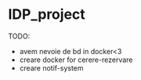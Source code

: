 # IDP_project

TODO:
- avem nevoie de bd in docker<3
- creare docker for cerere-rezervare
- creare notif-system